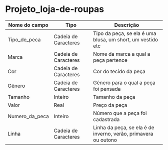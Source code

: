 # Projeto_loja-de-roupas
| Nome do campo | Tipo | Descrição |
|---------------|------|-----------|
| Tipo_de_peca | Cadeia de Caracteres | Tipo da peça, se ela é uma blusa, um short, um vestido etc |
| Marca | Cadeia de Caracteres | Nome da marca a qual a peça pertence |
| Cor | Cadeia de Caracteres | Cor do tecido da peça |
| Gênero | Cadeia de Caracteres | Gênero para o qual a peça foi pensada |
| Tamanho | Inteiro | Tamanho da peça |
| Valor | Real | Preço da peça |
| Numero_da_peca | Inteiro | Número que a peça foi cadastrada |
| Linha | Cadeia de Caracteres | Linha da peça, se ela é de inverno, verão, primavera ou outono |

